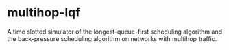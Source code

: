 multihop-lqf
============

A time slotted simulator of the longest-queue-first scheduling algorithm and the back-pressure scheduling algorithm on networks with multihop traffic. 

